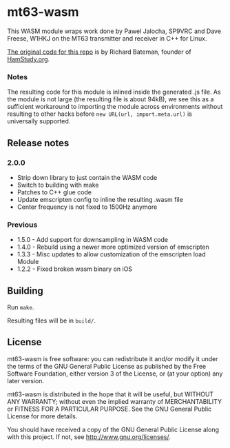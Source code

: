 # mt63-wasm

This WASM module wraps work done by Pawel Jalocha, SP9VRC and Dave Freese, W1HKJ on the MT63 transmitter and receiver in C++ for Linux.

[The original code for this repo](https://github.com/taxilian/mt63_wasm) is by Richard Bateman, founder of [HamStudy.org](https://hamstudy.org/).

### Notes

The resulting code for this module is inlined inside the generated .js file. As the module is not large (the resulting file is about 94kB), we see this as a sufficient workaround to importing the module across environments without resulting to other hacks before `new URL(url, import.meta.url)` is universally supported.

## Release notes

### 2.0.0

- Strip down library to just contain the WASM code
- Switch to building with make
- Patches to C++ glue code
- Update emscripten config to inline the resulting .wasm file
- Center frequency is not fixed to 1500Hz anymore

### Previous

* 1.5.0 - Add support for downsampling in WASM code
* 1.4.0 - Rebuild using a newer more optimized version of emscripten
* 1.3.3 - Misc updates to allow customization of the emscripten load Module
* 1.2.2 - Fixed broken wasm binary on iOS

## Building

Run `make`.

Resulting files will be in `build/`.

## License

mt63-wasm is free software: you can redistribute it and/or modify
it under the terms of the GNU General Public License as published by
the Free Software Foundation, either version 3 of the License, or
(at your option) any later version.

mt63-wasm is distributed in the hope that it will be useful,
but WITHOUT ANY WARRANTY; without even the implied warranty of
MERCHANTABILITY or FITNESS FOR A PARTICULAR PURPOSE.  See the
GNU General Public License for more details.

You should have received a copy of the GNU General Public License
along with this project.  If not, see <http://www.gnu.org/licenses/>.
